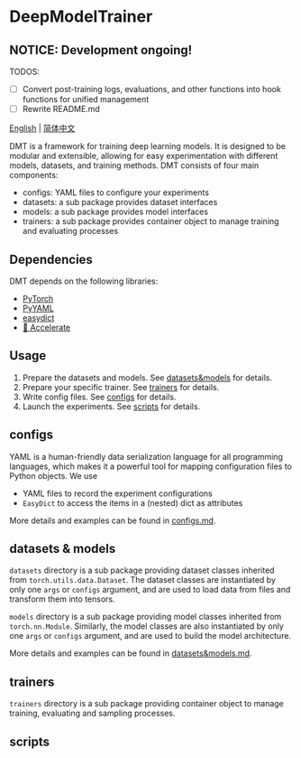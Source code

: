 # DeepModelTrainer

## NOTICE: Development ongoing!

TODOS:

- [ ] Convert post-training logs, evaluations, and other functions into hook functions for unified management
- [ ] Rewrite README.md

[English](/README.md) | [简体中文](/readme/README_zh_CN.md)

DMT is a framework for training deep learning models. It is designed to be modular and extensible, allowing for easy experimentation with different models, datasets, and training methods. DMT consists of four main components:

- configs:  YAML files to configure your experiments
- datasets: a sub package provides dataset interfaces
- models:   a sub package provides model interfaces
- trainers: a sub package provides container object to manage training and evaluating processes

## Dependencies

DMT depends on the following libraries:

- [PyTorch](https://pytorch.org/)
- [PyYAML](https://pyyaml.org/)
- [easydict](https://github.com/makinacorpus/easydict)
- [🤗 Accelerate](https://github.com/huggingface/accelerate)

## Usage

1. Prepare the datasets and models. See [datasets&models](#datasets--models) for details.
2. Prepare your specific trainer. See [trainers](#trainers) for details.
3. Write config files. See [configs](#configs) for details.
4. Launch the experiments. See [scripts](#scripts) for details.

## configs

YAML is a human-friendly data serialization language for all programming languages, which makes it a powerful tool for mapping configuration files to Python objects. We use

- YAML files to record the experiment configurations
- `EasyDict` to access the items in a (nested) dict as attributes

More details and examples can be found in [configs.md](readme/configs.md).

## datasets & models

`datasets` directory is a sub package providing dataset classes inherited from `torch.utils.data.Dataset`. The dataset classes are instantiated by only one `args` or `configs` argument, and are used to load data from files and transform them into tensors.

`models` directory is a sub package providing model classes inherited from `torch.nn.Module`. Similarly, the model classes are also instantiated by only one `args` or `configs` argument, and are used to build the model architecture.

More details and examples can be found in [datasets&models.md](readme/datasets&models.md).

## trainers

`trainers` directory is a sub package providing container object to manage training, evaluating and sampling processes.  

## scripts
